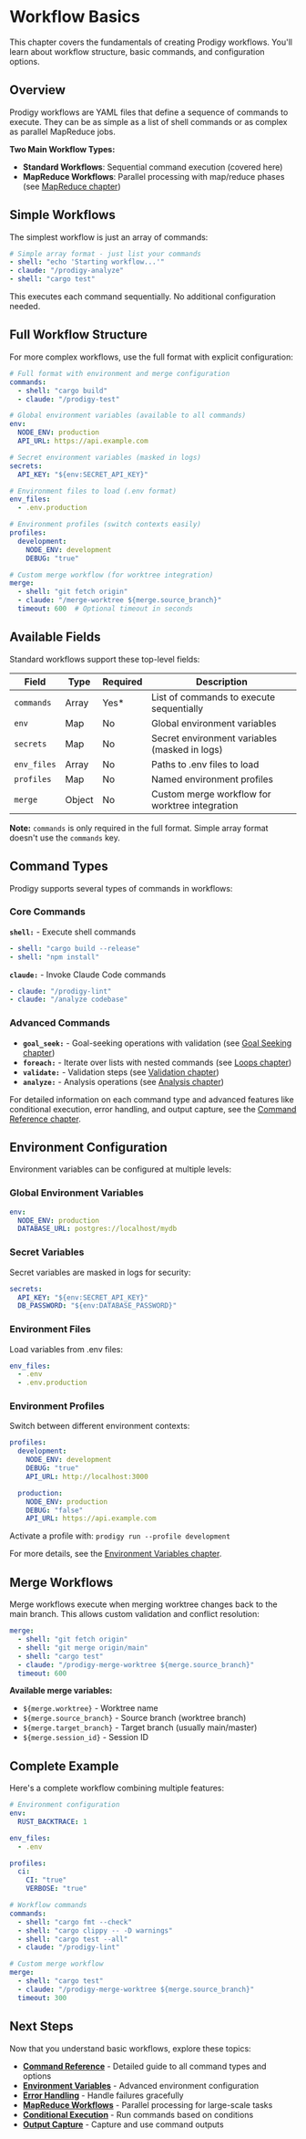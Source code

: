 # Workflow Basics

This chapter covers the fundamentals of creating Prodigy workflows. You'll learn about workflow structure, basic commands, and configuration options.

## Overview

Prodigy workflows are YAML files that define a sequence of commands to execute. They can be as simple as a list of shell commands or as complex as parallel MapReduce jobs.

**Two Main Workflow Types:**
- **Standard Workflows**: Sequential command execution (covered here)
- **MapReduce Workflows**: Parallel processing with map/reduce phases (see [MapReduce chapter](mapreduce.md))

## Simple Workflows

The simplest workflow is just an array of commands:

```yaml
# Simple array format - just list your commands
- shell: "echo 'Starting workflow...'"
- claude: "/prodigy-analyze"
- shell: "cargo test"
```

This executes each command sequentially. No additional configuration needed.

## Full Workflow Structure

For more complex workflows, use the full format with explicit configuration:

```yaml
# Full format with environment and merge configuration
commands:
  - shell: "cargo build"
  - claude: "/prodigy-test"

# Global environment variables (available to all commands)
env:
  NODE_ENV: production
  API_URL: https://api.example.com

# Secret environment variables (masked in logs)
secrets:
  API_KEY: "${env:SECRET_API_KEY}"

# Environment files to load (.env format)
env_files:
  - .env.production

# Environment profiles (switch contexts easily)
profiles:
  development:
    NODE_ENV: development
    DEBUG: "true"

# Custom merge workflow (for worktree integration)
merge:
  - shell: "git fetch origin"
  - claude: "/merge-worktree ${merge.source_branch}"
  timeout: 600  # Optional timeout in seconds
```

## Available Fields

Standard workflows support these top-level fields:

| Field | Type | Required | Description |
|-------|------|----------|-------------|
| `commands` | Array | Yes* | List of commands to execute sequentially |
| `env` | Map | No | Global environment variables |
| `secrets` | Map | No | Secret environment variables (masked in logs) |
| `env_files` | Array | No | Paths to .env files to load |
| `profiles` | Map | No | Named environment profiles |
| `merge` | Object | No | Custom merge workflow for worktree integration |

**Note:** `commands` is only required in the full format. Simple array format doesn't use the `commands` key.

## Command Types

Prodigy supports several types of commands in workflows:

### Core Commands

**`shell:`** - Execute shell commands
```yaml
- shell: "cargo build --release"
- shell: "npm install"
```

**`claude:`** - Invoke Claude Code commands
```yaml
- claude: "/prodigy-lint"
- claude: "/analyze codebase"
```

### Advanced Commands

- **`goal_seek:`** - Goal-seeking operations with validation (see [Goal Seeking chapter](goal-seeking.md))
- **`foreach:`** - Iterate over lists with nested commands (see [Loops chapter](loops.md))
- **`validate:`** - Validation steps (see [Validation chapter](validation.md))
- **`analyze:`** - Analysis operations (see [Analysis chapter](analysis.md))

For detailed information on each command type and advanced features like conditional execution, error handling, and output capture, see the [Command Reference chapter](command-reference.md).

## Environment Configuration

Environment variables can be configured at multiple levels:

### Global Environment Variables

```yaml
env:
  NODE_ENV: production
  DATABASE_URL: postgres://localhost/mydb
```

### Secret Variables

Secret variables are masked in logs for security:

```yaml
secrets:
  API_KEY: "${env:SECRET_API_KEY}"
  DB_PASSWORD: "${env:DATABASE_PASSWORD}"
```

### Environment Files

Load variables from .env files:

```yaml
env_files:
  - .env
  - .env.production
```

### Environment Profiles

Switch between different environment contexts:

```yaml
profiles:
  development:
    NODE_ENV: development
    DEBUG: "true"
    API_URL: http://localhost:3000

  production:
    NODE_ENV: production
    DEBUG: "false"
    API_URL: https://api.example.com
```

Activate a profile with: `prodigy run --profile development`

For more details, see the [Environment Variables chapter](environment.md).

## Merge Workflows

Merge workflows execute when merging worktree changes back to the main branch. This allows custom validation and conflict resolution:

```yaml
merge:
  - shell: "git fetch origin"
  - shell: "git merge origin/main"
  - shell: "cargo test"
  - claude: "/prodigy-merge-worktree ${merge.source_branch}"
  timeout: 600
```

**Available merge variables:**
- `${merge.worktree}` - Worktree name
- `${merge.source_branch}` - Source branch (worktree branch)
- `${merge.target_branch}` - Target branch (usually main/master)
- `${merge.session_id}` - Session ID

## Complete Example

Here's a complete workflow combining multiple features:

```yaml
# Environment configuration
env:
  RUST_BACKTRACE: 1

env_files:
  - .env

profiles:
  ci:
    CI: "true"
    VERBOSE: "true"

# Workflow commands
commands:
  - shell: "cargo fmt --check"
  - shell: "cargo clippy -- -D warnings"
  - shell: "cargo test --all"
  - claude: "/prodigy-lint"

# Custom merge workflow
merge:
  - shell: "cargo test"
  - claude: "/prodigy-merge-worktree ${merge.source_branch}"
  timeout: 300
```

## Next Steps

Now that you understand basic workflows, explore these topics:

- **[Command Reference](command-reference.md)** - Detailed guide to all command types and options
- **[Environment Variables](environment.md)** - Advanced environment configuration
- **[Error Handling](error-handling.md)** - Handle failures gracefully
- **[MapReduce Workflows](mapreduce.md)** - Parallel processing for large-scale tasks
- **[Conditional Execution](conditionals.md)** - Run commands based on conditions
- **[Output Capture](output-capture.md)** - Capture and use command outputs
